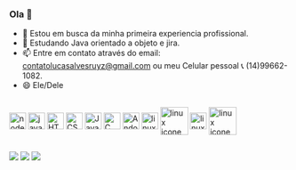 ### Ola 👋

- 🔭 Estou em busca da minha primeira experiencia profissional.
- 🌱 Estudando Java orientado a objeto e jira.
- 📫 Entre em contato através do email: contatolucasalvesruyz@gmail.com ou meu Celular pessoal 📞 (14)99662-1082.
- 😄 Ele/Dele
<div style="display: inline_block"><br>
 <img align="center" alt="nodejs icone" height="30" widht="40" src="https://img.shields.io/badge/Node.js-43853D?style=for-the-badge&logo=node.js&logoColor=white">
 <img align="center" alt="javascript icone" height="30" widht="40" src="https://img.shields.io/badge/JavaScript-F7DF1E?style=for-the-badge&logo=javascript&logoColor=black">
  <img align="center" alt="HTML icone" height="30" widht="40" src="https://img.shields.io/badge/HTML-239120?style=for-the-badge&logo=html5&logoColor=white">
  <img align="center" alt="CSS icone" height="30" widht="40" src="https://img.shields.io/badge/CSS-239120?&style=for-the-badge&logo=css3&logoColor=white">
  <img align="center" alt="Java icone" height="30" widht="40" src="https://img.shields.io/badge/Java-ED8B00?style=for-the-badge&logo=java&logoColor=white">
  <img align="center" alt="C icone" height="30" widht="40" src="https://img.shields.io/badge/C-00599C?style=for-the-badge&logo=c&logoColor=white">
  <img align="center" alt="Andoird icone" height="30" widht="40" src="https://cdn.jsdelivr.net/gh/devicons/devicon/icons/android/android-plain.svg">
  <img align="center" alt="linux icone" height="30" widht="40" img src="https://cdn.jsdelivr.net/gh/devicons/devicon/icons/linux/linux-original.svg">
  <img align="center" alt="linux icone" height="50" widht="60" img src="https://cdn.jsdelivr.net/gh/devicons/devicon/icons/jira/jira-original-wordmark.svg">
  <img align="center" alt="linux icone" height="30" widht="40" img src="https://cdn.jsdelivr.net/gh/devicons/devicon/icons/vscode/vscode-original.svg">
 <img align="center" alt="linux icone" height="50" widht="40" img src="https://cdn.jsdelivr.net/gh/devicons/devicon/icons/mysql/mysql-original-wordmark.svg">
 </div>

##

<div> 
  <a href="https://www.linkedin.com/in/lucas-alves-ruyz/" target="_blank"><img src="https://img.shields.io/badge/LinkedIn-0077B5?style=for-the-badge&logo=linkedin&logoColor=white" target="_blank"></a>
  <a href="https://www.facebook.com/profile.php?id=100011366788083" target="_blank"><img src="https://img.shields.io/badge/Facebook-1877F2?style=for-the-badge&logo=facebook&logoColor=white" target="_blank"></a>
  <a href="https://www.instagram.com/luk4o1/" target="_blank"><img src="https://img.shields.io/badge/Instagram-E4405F?style=for-the-badge&logo=instagram&" target="_blank"></a>
  </div>
